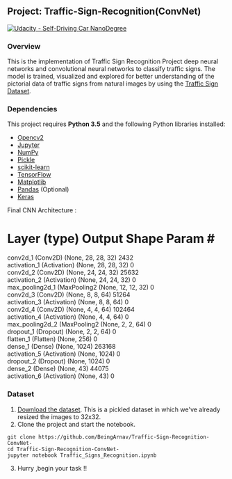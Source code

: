 ## Project:  Traffic-Sign-Recognition(ConvNet)
[![Udacity - Self-Driving Car NanoDegree](https://s3.amazonaws.com/udacity-sdc/github/shield-carnd.svg)](http://www.udacity.com/drive)
### Overview

This is the implementation of Traffic Sign Recognition Project deep neural networks and convolutional neural networks to classify traffic signs. The model is trained, visualized and explored for better understanding of the pictorial data of traffic signs from natural images by using the [Traffic Sign Dataset](https://d17h27t6h515a5.cloudfront.net/topher/2016/November/581faac4_traffic-signs-data/traffic-signs-data.zip).

### Dependencies

This project requires **Python 3.5** and the following Python libraries installed:

- [Opencv2](https://docs.opencv.org/3.0-beta/doc/py_tutorials/py_tutorials.html)
- [Jupyter](http://jupyter.org/)
- [NumPy](http://www.numpy.org/)
- [Pickle](https://docs.python.org/2/library/pickle.html)
- [scikit-learn](http://scikit-learn.org/)
- [TensorFlow](http://tensorflow.org)
- [Matplotlib](http://matplotlib.org/)
- [Pandas](http://pandas.pydata.org/) (Optional)
- [Keras](https://keras.io/)


 Final CNN Architecture :

 Layer (type)                 Output Shape              Param #   
 =================================================================
 conv2d_1 (Conv2D)            (None, 28, 28, 32)        2432      
 activation_1 (Activation)    (None, 28, 28, 32)        0         
 conv2d_2 (Conv2D)            (None, 24, 24, 32)        25632     
 activation_2 (Activation)    (None, 24, 24, 32)        0         
 max_pooling2d_1 (MaxPooling2 (None, 12, 12, 32)        0         
 conv2d_3 (Conv2D)            (None, 8, 8, 64)          51264     
 activation_3 (Activation)    (None, 8, 8, 64)          0         
 conv2d_4 (Conv2D)            (None, 4, 4, 64)          102464    
 activation_4 (Activation)    (None, 4, 4, 64)          0         
 max_pooling2d_2 (MaxPooling2 (None, 2, 2, 64)          0         
 dropout_1 (Dropout)          (None, 2, 2, 64)          0         
 flatten_1 (Flatten)          (None, 256)               0         
 dense_1 (Dense)              (None, 1024)              263168    
 activation_5 (Activation)    (None, 1024)              0         
 dropout_2 (Dropout)          (None, 1024)              0         
 dense_2 (Dense)              (None, 43)                44075     
 activation_6 (Activation)    (None, 43)                0     


### Dataset

1. [Download the dataset](https://d17h27t6h515a5.cloudfront.net/topher/2016/November/581faac4_traffic-signs-data/traffic-signs-data.zip). This is a pickled dataset in which we've already resized the images to 32x32.
2. Clone the project and start the notebook.
```
git clone https://github.com/BeingArnav/Traffic-Sign-Recognition-ConvNet-
cd Traffic-Sign-Recognition-ConvNet-
jupyter notebook Traffic_Signs_Recognition.ipynb
```
3. Hurry ,begin your task !!
